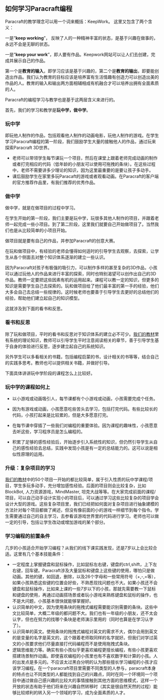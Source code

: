 ## 如何学习Paracraft编程

Paracraft的教学理念可以用一个词来概括：KeepWork。 这里又包含了两个含义：

一是”**keep working**”， 反映了人的一种精神丰富的状态，是基于兴趣在做事的，永远不会是无聊的状态。

一是”**keep your work**”，即人要有作品。Keepwork网站可以让人们去创建，完成并展示自己的作品。

第一个是**教育的输入**，即学习应该是基于兴趣的，第二个是**教育的输出**，即要能创造出作品。我们认为教育的目标应该是培养富有生活情趣有创造力可以创造出美的作品的人。教育的输入和输出两方面相辅相成有机融合才可以培养出拥有全面素质的人。

Paracraft的编程学习与教学也是基于这两层含义来进行的。

首先，我们的学习和教学是**玩中学，做中学**。

### 玩中学
即玩他人制作的作品，包括观看他人制作的动画电影，玩他人制作的游戏。在学生学习Paracraft编程的第一阶段，我们鼓励学生大量的接触他人的作品，通过玩来探索Paracraft 3D世界。
- 老师可以带领学生每节课玩一个项目，然后在课堂上跟着老师完成动画的制作或者打完相应的代码（低年龄的小朋友可以使用可拖拽的条块）。在这些过程中，老师不需要讲多少理论的知识，因为这里最重要的是要让孩子多动手。
- 课后鼓励学生在家里多玩Paracaft的游戏或者观看动画。在Paracraft的客户端的官方推荐作品里，有我们推荐的优秀作品。 


### 做中学

做中学，就是在做项目的过程中学习。

在学生开始的第一阶段，我们主要是玩中学，玩很多其他人制作的项目，并跟着老师一起完成一些小项目。到了第二阶段，这里我们就要自己开始做项目了。当然我们也是从比较简单的小项目开始。

做项目就是要有自己的作品，并参加Paracraft的创意大赛。

在玩和做项目中，有经验的老师会懂得如何适时的引导学生去观察，去探索，让学生从各个侧面去对整个知识体系逐渐的建立一些认识。


因为Paracraft对孩子有极强的吸引力，可以制作多样的甚至复杂的3D作品，小孩可以通过玩他人的作品来进行丰富的探索，同时也特别渴望可以创作出自己的3D作品。教师一定要把这些因素有机的运用起来。课程可以教一定的知识，但更多的知识是需要学生自己去探索的。玩和做项目给了他们最丰富的第一手的经验，他们大多会自己去总结一些规律的。这时候老师也要善于引导学生去更好的总结他们的经验，帮助他们建立起自己的知识模型。

这就涉及到下面的看书和反思。

### 看书和反思

除了玩和做项目，平时的看书和反思对于知识体系的建立必不可少。[我们的教材](https://keepwork.com/official/docs/references/books)里有系统的理论知识，教师可以引导学生平时注意阅读相关的章节，善于引导学生基于自身的体验进行反思，逐步建立起自己的系统知识。

另外学生可以多看相关的书籍，包括编程启蒙的书，设计相关的书等等，结合自己的实践多思考。教师也可以提供相关书籍，并做好引导。


下面具体讲讲玩中学阶段的课程怎么上比较好。

### 玩中学的课程如何上

- 以小游戏或动画吸引人，每节课都有个小游戏或动画，小孩需要完成个任务。

- 因为有游戏或动画，小孩愿意吃些苦头去学习，包括打完代码。有些比较长的代码，小孩打起来是比较累的，但是大多愿意打完。

- 在每节课中穿插了一些我们对编程的重要体验。因为课程的趣味性，小孩愿意去听这些，学习程序员是怎么编程的。

- 积累了足够的感性经验后，开始逐步引入系统性的知识，但仍然引导学生从自己的感性经验去总结，实践中发现小孩是有一定的总结能力的。这可以说是相似性原理的运用。

### 升级：复杂项目的学习

[我们的教材](https://keepwork.com/official/docs/references/books)中的50个项目一开始的都比较简单，属于引入性质的玩中学课程/项目，学生多玩多动手，充分增加感性经验。后面的项目则会比较复杂，比如BlockBot, 人力资源游戏，MindMaster, 坦克大战等等。在大家完成前面的课程/项目，可以自己动手设计实现小的项目后，可以通过学习这些比较复杂的项目学会设计大型的游戏。这些复杂项目里，我们已经把如何面对复杂项目进行抽象建模的方法针对每个项目都做了阐述，但没有像前面的小的游戏一样细节到每个指令。学生需要通过自己的自主学习，去参看该游戏世界里的代码进行学习。老师也可以做一定的引导，包括让学生改动或增加游戏的某个部分。



### 学习编程的前置条件
几岁的小孩适合开始学习编程？从我们的线下课实践发现，还是7岁以上会比较合适。这里有几个基本技能条件：

- 一定程度上掌握键盘和鼠标操作，比如鼠标左右键，键盘的ctrl,shift，上下左右键，回车键。Paracraft涉及大量鼠标和键盘上这些键的使用，哪怕只是做动画。其他的键，如回退，删除，以及26个字母和一些常用符号（+,-,=等），如果小孩熟悉这些键的位置会好些，不熟悉现找问题也不大。如果小孩还不会键盘和鼠标操作，比如来上课的一些7岁以下的小孩，那就先需要教一下鼠标和键盘的使用，再通过动画搭场景或者玩小游戏来熟练键盘和鼠标的操作，也不是大问题，小孩基本很快就能够掌握好。
- 认识简单的中文，因为使用条块的拖拽式编程需要能识别需要的条块。这些中文比较简单，大概二年级的都问题不大。我们也有一年级的小朋友，还不太会认字，但也在努力的找哪个条块是老师演示里用的（同时也算是在学习认字了）。
- 认识简单的英文。使用条块的拖拽式编程对英文的需求不大，偶尔会用到英文的是变量的名字是英文的，这个跟着老师取同样的名字就好。但我们对学过英文的小孩要求他们尽量直接打代码编程而不是使用拖拽式条块。
- 逻辑思维能力等。确实有些小孩似乎更喜欢编程更擅长编程，有些小孩更喜欢搭建场景制作动画。即使喜欢编程的小孩里也有不喜欢数字和计算的小孩。人的出发点是多元的。不应该太过黑白分明的认为那些擅长学习编程的小孩才应该学习编程。在一个paracraft项目里需要不同类型的人参与，paracraft本身的特点也让不同类型的人都能找到自己的兴趣点，同时在同一个环境同一个项目中通过做自己感兴趣的比较大的事情接触到其他方面的思维模式，这样一个开放的状态有助于他们将来在兴趣自然转移时（其实是很自然天然的过程）能够比较顺利的转入另一个领域的学习，成为全面素质的人才。